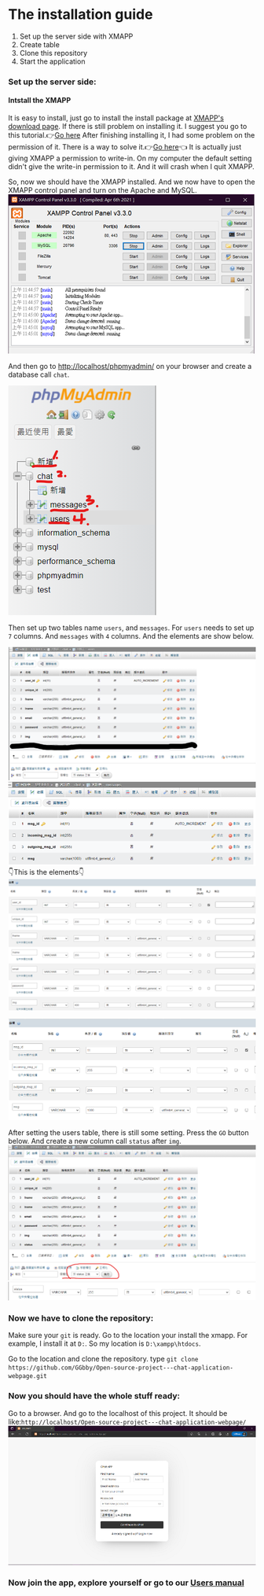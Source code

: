 # The installation guide

1. Set up the server side with XMAPP
2. Create table
3. Clone this repository
4. Start the application

### Set up the server side:
#### Intstall the XMAPP
It is easy to install, just go to install the install package at [XMAPP's download page](https://www.apachefriends.org/zh_tw/download.html).
If there is still problem on installing it. I suggest you go to this tutorial.👉[Go here](https://www.youtube.com/watch?v=BJx4eknf7jM&list=PLwIFDX7xv6k0DFTPpu1wTr8cuc2VC91bW
) 
After finishing installing it, I had some problem on the permission of it. There is a way to solve it.👉[Go here](https://errerrors.blogspot.com/2018/11/how-to-fix-cannot-create-file-xampp-control-ini.html)👈 It is actually just giving XMAPP a permission to write-in. On my computer the default setting didn't give the write-in permission to it. And it will crash when I quit XMAPP.

So, now we should have the XMAPP installed. And we now have to open the XMAPP control panel and turn on the Apache and MySQL.
![](https://github.com/GGbby/Open-source-project---chat-application-webpage/blob/main/doc/manuals/directory/pic/xmapp1.png)

And then go to [http://localhost/phpmyadmin/](http://localhost/phpmyadmin/) on your browser and create a database call ```chat```.

![](https://github.com/GGbby/Open-source-project---chat-application-webpage/blob/main/doc/manuals/directory/pic/dbimg1.png)


Then set up two tables name ```users```, and ```messages```. For ```users``` needs to set up `7` columns. And ```messages``` with `4` columns. And the elements are show below.

![](https://github.com/GGbby/Open-source-project---chat-application-webpage/blob/main/doc/manuals/directory/pic/dbimg2.png)
![](https://github.com/GGbby/Open-source-project---chat-application-webpage/blob/main/doc/manuals/directory/pic/dbimg3.png)
👇This is the elements👇
![](https://github.com/GGbby/Open-source-project---chat-application-webpage/blob/main/doc/manuals/directory/pic/dbimg5.png)

![](https://github.com/GGbby/Open-source-project---chat-application-webpage/blob/main/doc/manuals/directory/pic/dbimg7.png)

After setting the users table, there is still some setting. Press the ```GO``` button below. And create a new column call `status` after `img`. 
![](https://github.com/GGbby/Open-source-project---chat-application-webpage/blob/main/doc/manuals/directory/pic/dbimg4.png)
![](https://github.com/GGbby/Open-source-project---chat-application-webpage/blob/main/doc/manuals/directory/pic/dbimg6.png)


### Now we have to clone the repository:
Make sure your `git` is ready. Go to the location your install the xmapp.
For example, I install it at `D:`. So my location is `D:\xampp\htdocs`.

Go to the location and clone the repository.
type `git clone https://github.com/GGbby/Open-source-project---chat-application-webpage.git`

### Now you should have the whole stuff ready:
Go to a browser. And go to the localhost of this project. It should be like:`http://localhost/Open-source-project---chat-application-webpage/`
![](https://github.com/GGbby/Open-source-project---chat-application-webpage/blob/main/doc/manuals/directory/pic/onb1.png)

### Now join the app, explore yourself or go to our [Users manual](https://github.com/GGbby/Open-source-project---chat-application-webpage/blob/main/doc/manuals/directory/Users%20manual.md)